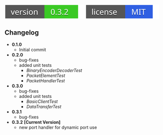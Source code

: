 [![version_badge](/res/svg/version_badge.svg)](#)
[![license_badge](/res/svg/license_badge.svg)](/LICENSE)

## Changelog
+ **0.1.0**
	- Initial commit
+ **0.2.0**
	- bug-fixes
	- added unit tests
		* *BinaryEncoderDecoderTest*
		* *PacketElementTest*
		* *PacketHandlerTest*
+ **0.3.0**
	- bug-fixes
	- added unit tests
		* *BasicClientTest*
		* *DataTransferTest*
+ **0.3.1**
	- bug-fixes
+ **0.3.2** **[Current Version]**
	- new port handler for dynamic port use